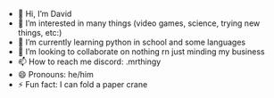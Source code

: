 - 👋 Hi, I’m David
- 👀 I’m interested in many things (video games, science, trying new things, etc:)
- 🌱 I’m currently learning python in school and some languages
- 💞️ I’m looking to collaborate on nothing rn just minding my business
- 📫 How to reach me
    discord: .mrthingy 
- 😄 Pronouns: he/him
- ⚡ Fun fact: I can fold a paper crane

<!---
Mr-thingy/Mr-thingy is a ✨ special ✨ repository because its `README.md` (this file) appears on your GitHub profile.
You can click the Preview link to take a look at your changes.
--->
